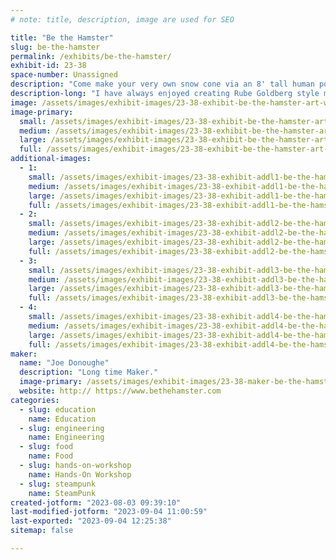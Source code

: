 ```yaml
---
# note: title, description, image are used for SEO

title: "Be the Hamster"
slug: be-the-hamster
permalink: /exhibits/be-the-hamster/
exhibit-id: 23-38
space-number: Unassigned
description: "Come make your very own snow cone via an 8' tall human powered hamster wheel. Totally off the grid."
description-long: "I have always enjoyed creating Rube Goldberg style machines.  Most of my ideas come to me gradually, piece by piece with inspiration drawn from a variety of sources.  When I am trying to create something awesome, I believe that it should look good, sound good, and taste good. I also believe that whatever I dream up, must get kids and adults interested by incorporating Science, Engineering, and Math in a way that is practical and engaging.  Sometimes I have a desired outcome and work backwards by designing a machine that will make that product.  Other times, I decide to start building something without yet knowing what the final product will be.  This is the process that led to the Human Powered Frozen Beverage Machine"
image: /assets/images/exhibit-images/23-38-exhibit-be-the-hamster-art-work-ice-age-large.jpg
image-primary: 
  small: /assets/images/exhibit-images/23-38-exhibit-be-the-hamster-art-work-ice-age-small.jpg
  medium: /assets/images/exhibit-images/23-38-exhibit-be-the-hamster-art-work-ice-age-medium.jpg
  large: /assets/images/exhibit-images/23-38-exhibit-be-the-hamster-art-work-ice-age-large.jpg
  full: /assets/images/exhibit-images/23-38-exhibit-be-the-hamster-art-work-ice-age-full.jpg
additional-images: 
  - 1:
    small: /assets/images/exhibit-images/23-38-exhibit-addl1-be-the-hamster-ariel-view-small.jpg
    medium: /assets/images/exhibit-images/23-38-exhibit-addl1-be-the-hamster-ariel-view-medium.jpg
    large: /assets/images/exhibit-images/23-38-exhibit-addl1-be-the-hamster-ariel-view-large.jpg
    full: /assets/images/exhibit-images/23-38-exhibit-addl1-be-the-hamster-ariel-view-full.jpg
  - 2:
    small: /assets/images/exhibit-images/23-38-exhibit-addl2-be-the-hamster-child-in-wheel-small.jpg
    medium: /assets/images/exhibit-images/23-38-exhibit-addl2-be-the-hamster-child-in-wheel-medium.jpg
    large: /assets/images/exhibit-images/23-38-exhibit-addl2-be-the-hamster-child-in-wheel-large.jpg
    full: /assets/images/exhibit-images/23-38-exhibit-addl2-be-the-hamster-child-in-wheel-full.jpg
  - 3:
    small: /assets/images/exhibit-images/23-38-exhibit-addl3-be-the-hamster-minion-small.jpg
    medium: /assets/images/exhibit-images/23-38-exhibit-addl3-be-the-hamster-minion-medium.jpg
    large: /assets/images/exhibit-images/23-38-exhibit-addl3-be-the-hamster-minion-large.jpg
    full: /assets/images/exhibit-images/23-38-exhibit-addl3-be-the-hamster-minion-full.jpg
  - 4:
    small: /assets/images/exhibit-images/23-38-exhibit-addl4-be-the-hamster-wheel-5-4-at-orlando-art-event-small.jpg
    medium: /assets/images/exhibit-images/23-38-exhibit-addl4-be-the-hamster-wheel-5-4-at-orlando-art-event-medium.jpg
    large: /assets/images/exhibit-images/23-38-exhibit-addl4-be-the-hamster-wheel-5-4-at-orlando-art-event-large.jpg
    full: /assets/images/exhibit-images/23-38-exhibit-addl4-be-the-hamster-wheel-5-4-at-orlando-art-event-full.jpg
maker: 
  name: "Joe Donoughe"
  description: "Long time Maker."
  image-primary: /assets/images/exhibit-images/23-38-maker-be-the-hamster-stem-hamster-medium.jpg
  website: http:// https://www.bethehamster.com
categories: 
  - slug: education
    name: Education
  - slug: engineering
    name: Engineering
  - slug: food
    name: Food
  - slug: hands-on-workshop
    name: Hands-On Workshop
  - slug: steampunk
    name: SteamPunk
created-jotform: "2023-08-03 09:39:10"
last-modified-jotform: "2023-09-04 11:00:59"
last-exported: "2023-09-04 12:25:38"
sitemap: false

---
```

